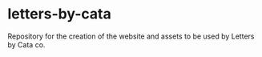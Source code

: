 # letters-by-cata
Repository for the creation of the website and assets to be used by Letters by Cata co.
